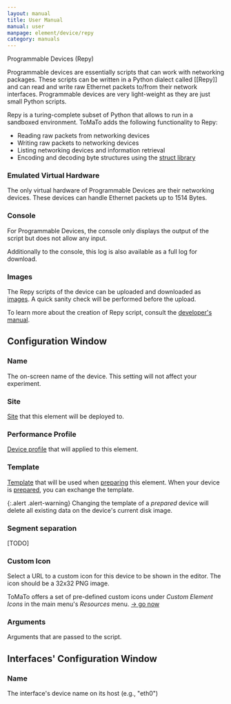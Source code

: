```yaml
---
layout: manual
title: User Manual
manual: user
manpage: element/device/repy
category: manuals
---
```


Programmable Devices (Repy)

Programmable devices are essentially scripts that can work with networking packages. These scripts can be written in a Python dialect called [[Repy]] and can read and write raw Ethernet packets to/from their network interfaces. Programmable devices are very light-weight as they are just small Python scripts.

Repy is a turing-complete subset of Python that allows to run in a sandboxed environment.
ToMaTo adds the following functionality to Repy:

 * Reading raw packets from networking devices
 * Writing raw packets to networking devices
 * Listing networking devices and information retrieval
 * Encoding and decoding byte structures using the [struct library](http://docs.python.org/library/struct.html)

### Emulated Virtual Hardware
The only virtual hardware of Programmable Devices are their networking devices. These devices can handle Ethernet packets up to 1514 Bytes.

### Console
For Programmable Devices, the console only displays the output of the script but does not allow any input.

Additionally to the console, this log is also available as a full log for download.

### Images
The Repy scripts of the device can be uploaded and downloaded as [images](../image). A quick sanity check will be performed before the upload.

To learn more about the creation of Repy script, consult the [developer's manual](/manuals/dev).

## <a name="config"></a> Configuration Window

### Name

The on-screen name of the device. This setting will not affect your experiment.

### Site

[Site](../../../site_host) that this element will be deployed to.

### Performance Profile

[Device profile](../profile) that will applied to this element.

### Template

[Template](../template) that will be used when [preparing](../../action#prepare) this element. When your device is [prepared](../..#state), you can exchange the template.

{:.alert .alert-warning}
Changing the template of a _prepared_ device will delete all existing data on the device's current disk image.

### Segment separation

[TODO]

### Custom Icon

Select a URL to a custom icon for this device to be shown in the editor. The icon should be a 32x32 PNG image.

ToMaTo offers a set of pre-defined custom icons under _Custom Element Icons_ in the main menu's _Resources_ menu. [→ go now](https://master.tomato-lab.org/web_resources/custom_element_icons/)

### Arguments

Arguments that are passed to the script.

## <a name="interface_config"></a> Interfaces' Configuration Window

### Name

The interface's device name on its host (e.g., "eth0")

